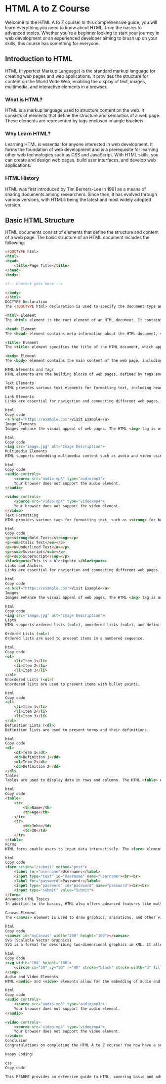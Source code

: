 # HTML A to Z Course

Welcome to the HTML A to Z course! In this comprehensive guide, you will learn everything you need to know about HTML, from the basics to advanced topics. Whether you're a beginner looking to start your journey in web development or an experienced developer aiming to brush up on your skills, this course has something for everyone.

## Introduction to HTML

HTML (Hypertext Markup Language) is the standard markup language for creating web pages and web applications. It provides the structure for content on the World Wide Web, enabling the display of text, images, multimedia, and interactive elements in a browser.

### What is HTML?

HTML is a markup language used to structure content on the web. It consists of elements that define the structure and semantics of a web page. These elements are represented by tags enclosed in angle brackets.

### Why Learn HTML?

Learning HTML is essential for anyone interested in web development. It forms the foundation of web development and is a prerequisite for learning other web technologies such as CSS and JavaScript. With HTML skills, you can create and design web pages, build user interfaces, and develop web applications.

### HTML History

HTML was first introduced by Tim Berners-Lee in 1991 as a means of sharing documents among researchers. Since then, it has evolved through various versions, with HTML5 being the latest and most widely adopted version.

## Basic HTML Structure

HTML documents consist of elements that define the structure and content of a web page. The basic structure of an HTML document includes the following:

```html
<!DOCTYPE html>
<html>
<head>
    <title>Page Title</title>
</head>
<body>

<!-- Content goes here -->

</body>
</html>
DOCTYPE Declaration
The <!DOCTYPE html> declaration is used to specify the document type and version of HTML being used. It ensures that the browser renders the page correctly according to the HTML standard.

<html> Element
The <html> element is the root element of an HTML document. It contains all other elements and represents the entire content of the web page.

<head> Element
The <head> element contains meta-information about the HTML document, such as the page title, character encoding, and links to external resources like CSS and JavaScript files.

<title> Element
The <title> element specifies the title of the HTML document, which appears in the browser's title bar or tab.

<body> Element
The <body> element contains the main content of the web page, including text, images, links, and other elements.

HTML Elements and Tags
HTML elements are the building blocks of web pages, defined by tags enclosed in angle brackets. Some common HTML tags include <h1> for headings, <p> for paragraphs, <a> for links, <img> for images, and so on.

Text Elements
HTML provides various text elements for formatting text, including headings (<h1> to <h6>), paragraphs (<p>), emphasis (<em> and <strong>), lists (<ul>, <ol>, and <li>), and blockquotes (<blockquote>).

Link Elements
Links are essential for navigation and connecting different web pages. The HTML <a> tag is used to create hyperlinks, with the href attribute specifying the URL of the target page.

html
Copy code
<a href="https://example.com">Visit Example</a>
Image Elements
Images enhance the visual appeal of web pages. The HTML <img> tag is used to embed images, with the src attribute specifying the image file's URL and the alt attribute providing alternative text for accessibility.

html
Copy code
<img src="image.jpg" alt="Image Description">
Multimedia Elements
HTML supports embedding multimedia content such as audio and video using the <audio> and <video> tags, respectively. These tags allow you to specify the source file and include optional attributes for controls, autoplay, and loop.

html
Copy code
<audio controls>
    <source src="audio.mp3" type="audio/mp3">
    Your browser does not support the audio element.
</audio>

<video controls>
    <source src="video.mp4" type="video/mp4">
    Your browser does not support the video element.
</video>
Text Formatting
HTML provides various tags for formatting text, such as <strong> for bold, <em> for italic, <u> for underline, <sub> for subscript, <sup> for superscript, and <blockquote> for block quotes.

html
Copy code
<p><strong>Bold Text</strong></p>
<p><em>Italic Text</em></p>
<p><u>Underlined Text</u></p>
<p><sub>Subscript</sub></p>
<p><sup>Superscript</sup></p>
<blockquote>This is a blockquote.</blockquote>
Links and Anchors
Links are essential for navigation and connecting different web pages. HTML <a> tag is used to create hyperlinks, with the href attribute specifying the URL of the target page.

html
Copy code
<a href="https://example.com">Visit Example</a>
Images
Images enhance the visual appeal of web pages. The HTML <img> tag is used to embed images, with the src attribute specifying the image file's URL and the alt attribute providing alternative text for accessibility.

html
Copy code
<img src="image.jpg" alt="Image Description">
Lists
HTML supports ordered lists (<ol>), unordered lists (<ul>), and definition lists (<dl>) for organizing content in a structured manner.

Ordered Lists (<ol>)
Ordered lists are used to present items in a numbered sequence.

html
Copy code
<ol>
    <li>Item 1</li>
    <li>Item 2</li>
    <li>Item 3</li>
</ol>
Unordered Lists (<ul>)
Unordered lists are used to present items with bullet points.

html
Copy code
<ul>
    <li>Item 1</li>
    <li>Item 2</li>
    <li>Item 3</li>
</ul>
Definition Lists (<dl>)
Definition lists are used to present terms and their definitions.

html
Copy code
<dl>
    <dt>Term 1</dt>
    <dd>Definition 1</dd>
    <dt>Term 2</dt>
    <dd>Definition 2</dd>
</dl>
Tables
Tables are used to display data in rows and columns. The HTML <table> element is used to create tables, with <tr> for rows, <th> for table headers, and <td> for table data.

html
Copy code
<table>
    <tr>
        <th>Name</th>
        <th>Age</th>
    </tr>
    <tr>
        <td>John</td>
        <td>30</td>
    </tr>
</table>
Forms
HTML forms enable users to input data interactively. The <form> element is used to create a form, with various input elements like <input>, <textarea>, <select>, etc.

html
Copy code
<form action="/submit" method="post">
    <label for="username">Username:</label>
    <input type="text" id="username" name="username"><br><br>
    <label for="password">Password:</label>
    <input type="password" id="password" name="password"><br><br>
    <input type="submit" value="Submit">
</form>
Advanced HTML Topics
In addition to the basics, HTML also offers advanced features like multimedia embedding, canvas for graphics, SVG for scalable vector graphics, audio and video elements, and more.

Canvas Element
The <canvas> element is used to draw graphics, animations, and other visualizations on a web page using JavaScript.

html
Copy code
<canvas id="myCanvas" width="200" height="100"></canvas>
SVG (Scalable Vector Graphics)
SVG is a format for describing two-dimensional graphics in XML. It allows for the creation of scalable and interactive graphics on the web.

html
Copy code
<svg width="100" height="100">
    <circle cx="50" cy="50" r="40" stroke="black" stroke-width="3" fill="red" />
</svg>
Audio and Video Elements
HTML <audio> and <video> elements allow for the embedding of audio and video content on web pages, respectively.

html
Copy code
<audio controls>
    <source src="audio.mp3" type="audio/mp3">
    Your browser does not support the audio element.
</audio>

<video controls>
    <source src="video.mp4" type="video/mp4">
    Your browser does not support the video element.
</video>
Conclusion
Congratulations on completing the HTML A to Z course! You now have a solid understanding of HTML and its various elements. Keep practicing and exploring to master web development further.

Happy Coding!

css
Copy code

This README provides an extensive guide to HTML, covering basic and advanced topics with examples for each concept. Feel free to use it as a reference throughout your HTML learning journey. Happy coding!
